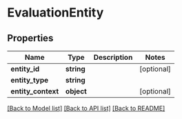 # EvaluationEntity

## Properties
Name | Type | Description | Notes
------------ | ------------- | ------------- | -------------
**entity_id** | **string** |  | [optional] 
**entity_type** | **string** |  | 
**entity_context** | **object** |  | [optional] 

[[Back to Model list]](../README.md#documentation-for-models) [[Back to API list]](../README.md#documentation-for-api-endpoints) [[Back to README]](../README.md)


